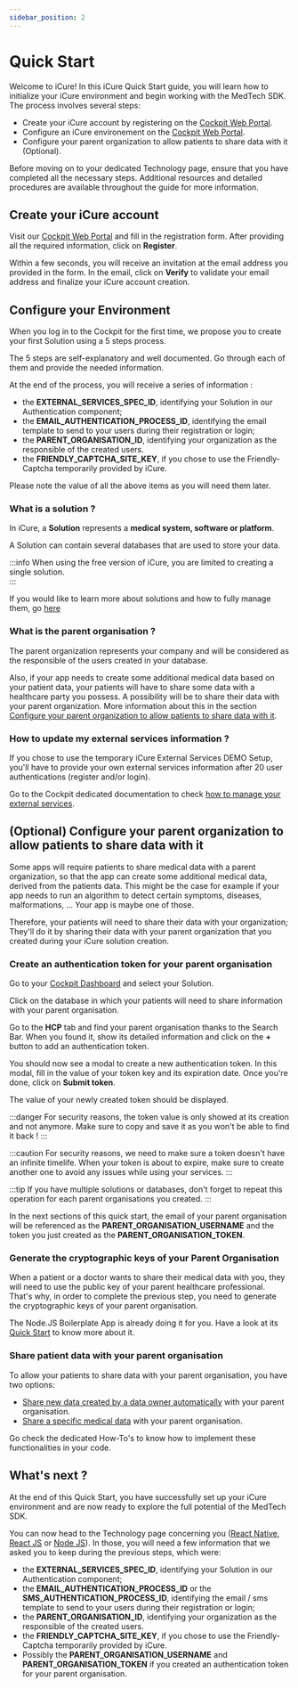 ```yaml
---
sidebar_position: 2
---
```

# Quick Start

Welcome to iCure!
In this iCure Quick Start guide, you will learn how to initialize your iCure environment and begin working with the MedTech SDK. The process involves several steps:
- Create your iCure account by registering on the [Cockpit Web Portal](https://cockpit.icure.dev).
- Configure an iCure environement on the [Cockpit Web Portal](https://cockpit.icure.dev).
- Configure your parent organization to allow patients to share data with it (Optional).

Before moving on to your dedicated Technology page, ensure that you have completed all the necessary steps. Additional resources and detailed procedures are available throughout the guide for more information.

## Create your iCure account 
Visit our [Cockpit Web Portal](https://cockpit.icure.dev) and fill in the registration form. 
After providing all the required information, click on **Register**. 

Within a few seconds, you will receive an invitation at the email address you provided in the form. In the email, click on **Verify** to validate your email address and finalize your iCure account creation.

## Configure your Environment

When you log in to the Cockpit for the first time, we propose you to create your first Solution using a 5 steps process.

The 5 steps are self-explanatory and well documented. Go through each of them and provide the needed information.

At the end of the process, you will receive a series of information :
- the **EXTERNAL_SERVICES_SPEC_ID**, identifying your Solution in our Authentication component;
- the **EMAIL_AUTHENTICATION_PROCESS_ID**, identifying the email template to send to your users during their registration or login;
- the **PARENT_ORGANISATION_ID**, identifying your organization as the responsible of the created users.
- the **FRIENDLY_CAPTCHA_SITE_KEY**, if you chose to use the Friendly-Captcha temporarily provided by iCure.

Please note the value of all the above items as you will need them later.

### What is a solution ? 
In iCure, a **Solution** represents a **medical system, software or platform**. 

A Solution can contain several databases that are used to store your data. 

:::info
When using the free version of iCure, you are limited to creating a single solution.  
:::

If you would like to learn more about solutions and how to fully manage them, go [here](../../cockpit/how-to/how-to-manage-solutions)

### What is the parent organisation ? 
The parent organization represents your company and will be considered as the responsible of the users created in your database. 

Also, if your app needs to create some additional medical data based on your patient data, your patients will have to share some data with a healthcare party you possess. A possibility will be to share their data with your parent organization. More information about this in the section [Configure your parent organization to allow patients to share data with it](index.md#optional-configure-your-parent-organization-to-allow-patients-to-share-data-with-it).

### How to update my external services information ? 
If you chose to use the temporary iCure External Services DEMO Setup, you'll have to provide your own external services information after 20 user authentications (register and/or login). 

Go to the Cockpit dedicated documentation to check [how to manage your external services](/cockpit/how-to/how-to-manage-your-account#external-services). 


## (Optional) Configure your parent organization to allow patients to share data with it
Some apps will require patients to share medical data with a parent organization, so that the app can create some additional medical data, derived from the patients data. 
This might be the case for example if your app needs to run an algorithm to detect certain symptoms, diseases, malformations, ... 
Your app is maybe one of those. 

Therefore, your patients will need to share their data with your organization; They'll do it by sharing their data with your parent organization that you created during your iCure solution creation.


### Create an authentication token for your parent organisation
Go to your [Cockpit Dashboard](https://cockpit.icure.dev/dashboard) and select your Solution.

Click on the database in which your patients will need to share information with your parent organisation. 

Go to the **HCP** tab and find your parent organisation thanks to the Search Bar. When you found it, show its detailed information and click on the **+** button to add an authentication token. 

You should now see a modal to create a new authentication token. In this modal, fill in the value of your token key and its expiration date. Once you're done, click on **Submit token**. 

The value of your newly created token should be displayed. 

:::danger
For security reasons, the token value is only showed at its creation and not anymore. Make sure to copy and save it as you won't be able to find it back !
:::

:::caution
For security reasons, we need to make sure a token doesn't have an infinite timelife. When your token is about to expire, make sure to create another one to avoid any issues while using your services. 
:::

:::tip
If you have multiple solutions or databases, don't forget to repeat this operation for each parent organisations you created. 
:::

In the next sections of this quick start, the email of your parent organisation will be referenced as the **PARENT_ORGANISATION_USERNAME** and the token you just created as the **PARENT_ORGANISATION_TOKEN**.


### Generate the cryptographic keys of your Parent Organisation
When a patient or a doctor wants to share their medical data with you, they will need to use the public key of your parent healthcare professional. That's why, in order to complete the previous step, you need to generate the cryptographic keys of your parent organisation.

The Node.JS Boilerplate App is already doing it for you. Have a look at its [Quick Start](node-js-quick-start.md) to know more about it. 

### Share patient data with your parent organisation
To allow your patients to share data with your parent organisation, you have two options: 
- [Share new data created by a data owner automatically](../how-to/how-to-share-data-automatically.md) with your parent organisation. 
- [Share a specific medical data](../how-to/how-to-share-data.md) with your parent organisation. 

Go check the dedicated How-To's to know how to implement these functionalities in your code. 


## What's next ?
At the end of this Quick Start, you have successfully set up your iCure environment and are now ready to explore the full potential of the MedTech SDK. 

You can now head to the Technology page concerning you ([React Native](./react-native-quick-start.md), [React JS](./react-js-quick-start.md) or [Node JS](./node-js-quick-start.md)). In those, you will need a few information that we asked you to keep during the previous steps, which were: 
- the **EXTERNAL_SERVICES_SPEC_ID**, identifying your Solution in our Authentication component;
- the **EMAIL_AUTHENTICATION_PROCESS_ID** or the **SMS_AUTHENTICATION_PROCESS_ID**, identifying the email / sms template to send to your users during their registration or login;
- the **PARENT_ORGANISATION_ID**, identifying your organization as the responsible of the created users.
- the **FRIENDLY_CAPTCHA_SITE_KEY**, if you chose to use the Friendly-Captcha temporarily provided by iCure.
- Possibly the **PARENT_ORGANISATION_USERNAME** and **PARENT_ORGANISATION_TOKEN** if you created an authentication token for your parent organisation. 
